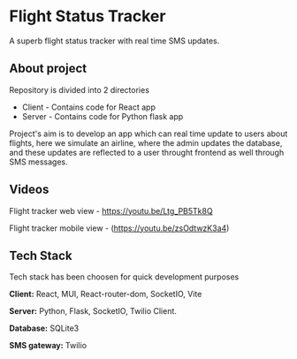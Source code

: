 # Flight Status Tracker

A superb flight status tracker with real time SMS updates.

## About project

Repository is divided into 2 directories

- Client - Contains code for React app
- Server - Contains code for Python flask app

Project's aim is to develop an app which can real time update to users about flights, here we simulate an airline, where the admin updates the database, and these updates are reflected to a user throught frontend as well through SMS messages.

## Videos

Flight tracker web view - https://youtu.be/Ltg_PB5Tk8Q

Flight tracker mobile view - (https://youtu.be/zsOdtwzK3a4)

## Tech Stack

Tech stack has been choosen for quick development purposes

**Client:** React, MUI, React-router-dom, SocketIO, Vite

**Server:** Python, Flask, SocketIO, Twilio Client.

**Database:** SQLite3

**SMS gateway:** Twilio
